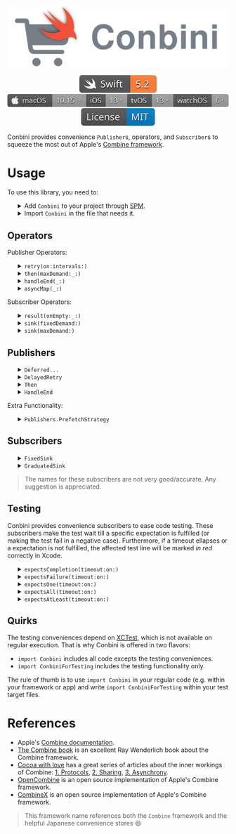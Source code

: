 <p align="center">
    <img src="docs/Assets/Conbini.svg" alt="Conbini icon"/>
</p>

<p align="center">
    <img src="docs/Assets/Badges/Swift.svg" alt="Swift 5.2">
    <img src="docs/Assets/Badges/Apple.svg" alt="macOS 10.15+ - iOS 13+ - tvOS 13+ - watchOS 6+">
    <a href="http://doge.mit-license.org"><img src="docs/Assets/Badges/License.svg" alt="MIT License"></a>
</p>

Conbini provides convenience `Publisher`s, operators, and `Subscriber`s to squeeze the most out of Apple's [Combine framework](https://developer.apple.com/documentation/combine).

# Usage

To use this library, you need to:

<ul>
<details><summary>Add <code>Conbini</code> to your project through <a href="https://github.com/apple/swift-package-manager/tree/master/Documentation">SPM</a>.</summary><p>

```swift
// swift-tools-version:5.2
import PackageDescription

let package = Package(
    /* Your package name, supported platforms, and generated products go here */
    dependencies: [
        .package(url: "https://github.com/dehesa/Conbini.git", .upToNextMinor(from: "0.5.0"))
    ],
    targets: [
        .target(name: /* Your target name here */, dependencies: ["Conbini"])
    ]
)
```

</p></details>

<details><summary>Import <code>Conbini</code> in the file that needs it.</summary><p>

```swift
import Conbini
```

</p></details>
</ul>

## Operators

Publisher Operators:

<ul>
<details><summary><code>retry(on:intervals:)</code></summary><p>

Attempts to recreate a failed subscription with the upstream publisher a given amount of times waiting the specified number of seconds between failed attempts.

```swift
let apiCallPublisher.retry(on: queue, intervals: [0.5, 2, 5])
// Same functionality to retry(3), but waiting between attemps 0.5, 2, and 5 seconds after each failed attempt.
```

This operator accept any scheduler conforming to `Scheduler` (e.g. `DispatchQueue`, `RunLoop`, etc). You can also optionally tweak the tolerance and scheduler operations.

</p></details>


<details><summary><code>then(maxDemand:_:)</code></summary><p>

Ignores all values and executes the provided publisher once a successful completion is received. If a failed completion is emitted, it is forwarded downstream.

```swift
let publisher = setConfigurationOnServer.then {
    subscribeToWebsocket.publisher
}
```

This operator optionally lets you control backpressure with its `maxDemand` parameter. The parameter behaves like `flatMap`'s `maxPublishers`, which specifies the maximum demand requested to the upstream at any given time.

</p></details>

<details><summary><code>handleEnd(_:)</code></summary><p>

Executes (only once) the provided closure when the publisher completes (whether successfully or with a failure) or when the publisher gets cancelled.

It performs the same operation that the standard `handleEvents(receiveSubscription:receiveOutput:receiveCompletion:receiveCancel:receiveRequest:)` would perform if you add similar closures to `receiveCompletion` and `receiveCancel`.

```swift
let publisher = upstream.handleEnd { (completion) in
    switch completion {
    case .none: // The publisher got cancelled.
    case .finished: // The publisher finished successfully.
    case .failure(let error): // The publisher generated an error.
    }
}
```

</p></details>

<details><summary><code>asyncMap(_:)</code></summary><p>

It transforms elements received from upstream (similar to `map`), but the result is returned from a promise instead of using the `return` statement. Furthermore, promises can be called multipled times effectively transforming one upstream value into many outputs.

```swift
let publisher = [1, 10, 100].publisher.asyncMap { (value, isCancelled, promise) in
    queue.asyncAfter(deadline: ....) {
        guard isCancelled else { return }
        promise(newValue1, .continue)
        promise(newValue2, .continue)
        promise(newValue3, .finished)
    }
}
```

This operator also provides a `try` variant accepting a result (instead of a value).

</p></details>
</ul>

Subscriber Operators:

<ul>
<details><summary><code>result(onEmpty:_:)</code></summary><p>

It subscribes to the receiving publisher and executes the provided closure when a value is received. In case of failure, the handler is executed with such failure.

```swift
let cancellable = serverRequest.result { (result) in
    switch result {
    case .success(let value): ...
    case .failure(let error): ...
    }
}
```

The operator lets you optionally generate an error (which will be consumed by your `handler`) for cases where upstream completes without a value.

</p></details>

<details><summary><code>sink(fixedDemand:)</code></summary><p>

It subscribes upstream and request exactly `fixedDemand` values (after which the subscriber completes). The subscriber may receive zero to `fixedDemand` of values before completing, but never more than that.

```swift
let cancellable = upstream.sink(fixedDemand: 5, receiveCompletion: { (completion) in ... }) { (value) in ... }
```

</p></details>

<details><summary><code>sink(maxDemand:)</code></summary><p>

It subscribes upstream requesting `maxDemand` values and always keeping the same backpressure.

```swift
let cancellable = upstream.sink(maxDemand: 3) { (value) in ... }
```

</p></details>
</ul>


## Publishers

<ul>
<details><summary><code>Deferred...</code></summary><p> 

These publishers accept a closure that is executed once a _greater-than-zero_ demand is requested. There are several flavors:

<ul>
<details><summary><code>DeferredValue</code> emits a single value and then completes.</summary><p>

The value is not provided/cached, but instead a closure will generate it. The closure is executed once a positive subscription is received.

```swift
let publisher = DeferredValue<Int,CustomError> {
    return intenseProcessing()
}
```

A `Try` variant is also offered, enabling you to `throw` from within the closure. It loses the concrete error type (i.e. it gets converted to `Swift.Error`).

</p></details>

<details><summary><code>DeferredResult</code> offers the same functionality as <code>DeferredValue</code>, but the closure generates a <code>Result</code> instead</summary><p>

```swift
let publisher = DeferredResult {
    guard someExpression else { return .failure(CustomError()) }
    return .success(someValue)
}
```

</p></details>

<details><summary><code>DeferredComplete</code> offers the same functionality as `DeferredValue`, but the closure only generates a completion event.</summary><p>

```swift
let publisher = DeferredComplete {
    return errorOrNil
}
```

A `Try` variant is also offered, enabling you to `throw` from within the closure; but it loses the concrete error type (i.e. gets converted to `Swift.Error`).

</p></details>

<details><summary><code>DeferredPassthrough</code></summary><p>

It is similar to wrapping a `Passthrough` subject on a `Deferred` closure, with the diferrence that the `Passthrough` given on the closure is already _wired_ on the publisher chain and can start sending values right away. Also, the memory management is taken care of and every new subscriber receives a new subject (closure re-execution).

```swift
let publisher = DeferredPassthrough { (subject) in
    subject.send(something)
    subject.send(somethingElse)
    subject.send(completion: .finished)
}
```

</p></details>
</ul>

There are several reason for these publishers to exist instead of using other `Combine`-provided closure such as `Just`, `Future`, or `Deferred`:

-   `Future` publishers execute their provided closure right away (upon initialization) and then cache the returned value. That value is then forwarded for any future subscription.
    </br>`Deferred...` closures await for subscriptions and a _greater-than-zero_ demand before executing. This also means, the closure will re-execute for any new subscriber.
-   `Deferred` is the most similar in functionality, but it only accepts a publisher.

</p></details>

<details><summary><code>DelayedRetry</code></summary><p>

It provides the functionality of the `retry(on:intervals:)` operator.

</p></details>

<details><summary><code>Then</code></summary><p>

It provides the functionality of the `then` operator.

</p></details>

<details><summary><code>HandleEnd</code></summary><p>

It provides the functionality of the `handleEnd(_:)` operator.

</p></details>
</ul>

Extra Functionality:

<ul>
<details><summary><code>Publishers.PrefetchStrategy</code></summary><p>

It has been extended with a `.fatalError(message:file:line:)` option to stop execution if the buffer is filled. This is useful during development and debugging and for cases when you are sure the buffer will never be filled.

```swift
publisher.buffer(size: 10, prefetch: .keepFull, whenFull: .fatalError())
```

</p></details>
</ul>

## Subscribers

<ul>
<details><summary><code>FixedSink</code></summary><p>

It requests a fixed amount of values upon subscription and once if has received them all it completes/cancel the pipeline.
The values are requested through backpressure, so no more than the allowed amount of values are generated upstream.

```swift
let subscriber = FixedSink(demand: 5) { (value) in ... }
upstream.subscribe(subscriber)
```

</p></details>

<details><summary><code>GraduatedSink</code></summary><p>

It requests a fixed amount of values upon subscription and always keep the same demand by asking one more value upon input reception. The standard `Subscribers.Sink` requests an `.unlimited` amount of values upon subscription. This might not be what we want since some times a control of in-flight values might be desirable (e.g. allowing only _n_ in-flight\* API calls at the same time).

```swift
let subscriber = GraduatedSink(maxDemand: 3) { (value) in ... }
upstream.subscribe(subscriber)
```

</p></details>
</ul>

> The names for these subscribers are not very good/accurate. Any suggestion is appreciated.

## Testing

Conbini provides convenience subscribers to ease code testing. These subscribers make the test wait till a specific expectation is fulfilled (or making the test fail in a negative case). Furthermore, if a timeout ellapses or a expectation is not fulfilled, the affected test line will be marked _in red_ correctly in Xcode.

<ul>
<details><summary><code>expectsCompletion(timeout:on:)</code></summary><p>

It subscribes to a publisher making the running test wait for a successful completion while ignoring all emitted values.

```swift
publisherChain.expectsCompletion(timeout: 0.8, on: test)
```

</p></details>

<details><summary><code>expectsFailure(timeout:on:)</code></summary><p>

It subscribes to a publisher making the running test wait for a failed completion while ignoring all emitted values.

```swift
publisherChain.expectsFailure(timeout: 0.8, on: test)
```

</p></details>

<details><summary><code>expectsOne(timeout:on:)</code></summary><p>

It subscribes to a publisher making the running test wait for a single value and a successful completion. If more than one values are emitted or the publisher fails, the subscription gets cancelled and the test fails.

```swift
let emittedValue = publisherChain.expectsOne(timeout: 0.8, on: test)
```

</p></details>

<details><summary><code>expectsAll(timeout:on:)</code></summary><p>

It subscribes to a publisher making the running test wait for zero or more values and a successful completion.

```swift
let emittedValues = publisherChain.expectsAll(timeout: 0.8, on: test)
```

</p></details>

<details><summary><code>expectsAtLeast(timeout:on:)</code></summary><p>

It subscribes to a publisher making the running test wait for at least the provided amount of values. Once the provided amount of values is received, the publisher gets cancelled and the values are returned.

```swift
let emittedValues = publisherChain.expectsAtLeast(values: 5, timeout: 0.8, on: test)
```

This operator/subscriber accepts an optional closure to check every value received.

```swift
let emittedValues = publisherChain.expectsAtLeast(values: 5, timeout: 0.8, on: test) { (value) in
    XCTAssert...
}
```

</p></details>
</ul>

## Quirks

The testing conveniences depend on [XCTest](https://developer.apple.com/documentation/xctest), which is not available on regular execution. That is why Conbini is offered in two flavors:

-   `import Conbini` includes all code excepts the testing conveniences.
-   `import ConbiniForTesting` includes the testing functionality only.

The rule of thumb is to use `import Conbini` in your regular code (e.g. within your framework or app) and write `import ConbiniForTesting` within your test target files.

# References

-   Apple's [Combine documentation](https://developer.apple.com/documentation/combine).
-   [The Combine book](https://store.raywenderlich.com/products/combine-asynchronous-programming-with-swift) is an excellent Ray Wenderlich book about the Combine framework.
-   [Cocoa with love](https://www.cocoawithlove.com) has a great series of articles about the inner workings of Combine: [1. Protocols](https://www.cocoawithlove.com/blog/twenty-two-short-tests-of-combine-part-1.html), [2. Sharing](https://www.cocoawithlove.com/blog/twenty-two-short-tests-of-combine-part-2.html), [3. Asynchrony](https://www.cocoawithlove.com/blog/twenty-two-short-tests-of-combine-part-3.html).
-   [OpenCombine](https://github.com/broadwaylamb/OpenCombine) is an open source implementation of Apple's Combine framework.
-   [CombineX](https://github.com/cx-org/CombineX) is an open source implementation of Apple's Combine framework.

> This framework name references both the `Combine` framework and the helpful Japanese convenience stores 😄

